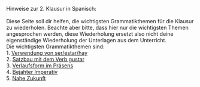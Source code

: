 Hinweise zur 2. Klausur in Spanisch:
 <br />
  <br />
Diese Seite soll dir helfen, die wichtigsten Grammatikthemen für die Klausur zu wiederholen.
Beachte aber bitte, dass hier nur die wichtigsten Themen angesprochen werden, diese Wiederholung ersetzt also nicht deine eigenständige Wiederholung der Unterlagen aus dem Unterricht.
 <br />
Die wichtigsten Grammatikthemen sind:
 <br />1. <a href="https://drjhirsch.github.io/serestarhay">Verwendung von ser/estar/hay</a> 
 <br />2. <a href="https://drjhirsch.github.io/gustar">Satzbau mit dem Verb gustar</a> 
 <br />3. <a href="https://hirsch.next-cloud.org/index.php/s/wMeb9fjqRGMgPfy">Verlaufsform im Präsens</a> 
 <br />4. <a href="https://drjhirsch.github.io/imperativo">Bejahter Imperativ</a> 
 <br />5. <a href="https://drjhirsch.github.io/irainfinitivo">Nahe Zukunft</a> 
